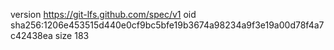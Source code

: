 version https://git-lfs.github.com/spec/v1
oid sha256:1206e453515d440e0cf9bc5bfe19b3674a98234a9f3e19a00d78f4a7c42438ea
size 183
